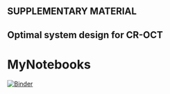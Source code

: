 <h2>SUPPLEMENTARY MATERIAL</h2> 
<h2>Optimal system design for CR-OCT</h2>


# MyNotebooks

[![Binder](https://mybinder.org/badge_logo.svg)](https://mybinder.org/v2/gh/nlippok/MyNotebooks-public/master)
